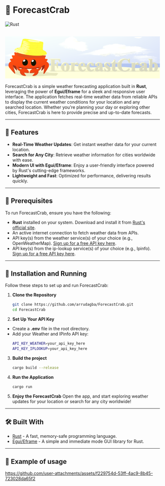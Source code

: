 # 🦀 ForecastCrab
<div style="display: inline_block">
  <img align="center" alt="Rust" src="https://img.shields.io/badge/rust-%23000000.svg?style=for-the-badge&logo=rust&logoColor=white"/>
</div><br/>

![ForecastCrab Banner](icons/banner.png)

ForecastCrab is a simple weather forecasting application built in **Rust**, leveraging the power of **Egui/Eframe** for a sleek and responsive user interface. The application fetches real-time weather data from reliable APIs to display the current weather conditions for your location and any searched location. Whether you're planning your day or exploring other cities, ForecastCrab is here to provide precise and up-to-date forecasts.

---

## 🌟 Features
- **Real-Time Weather Updates**: Get instant weather data for your current location.
- **Search for Any City**: Retrieve weather information for cities worldwide with ease.
- **Modern UI with Egui/Eframe**: Enjoy a user-friendly interface powered by Rust's cutting-edge frameworks.
- **Lightweight and Fast**: Optimized for performance, delivering results quickly.

---

## 🔧 Prerequisites
To run ForecastCrab, ensure you have the following:
- **Rust** installed on your system. Download and install it from [Rust's official site](https://www.rust-lang.org/tools/install).
- An active internet connection to fetch weather data from APIs.
- API key(s) from the weather service(s) of your choice (e.g., OpenWeatherMap). [Sign up for a free API key here](https://openweathermap.org/api).
- API key(s) from the ip-lookup service(s) of your choice (e.g., Ipinfo). [Sign up for a free API key here](https://ipinfo.io/products/ip-geolocation-api).

---

## 🚀 Installation and Running
Follow these steps to set up and run ForecastCrab:

1. **Clone the Repository**  
   ```bash
   git clone https://github.com/arrudagba/ForecastCrab.git
   cd ForecastCrab
2. **Set Up Your API Key**
- Create a **.env** file in the root directory.
- Add your Weather and IPinfo API key:
    ```bash
    API_KEY_WEATHER=your_api_key_here
    API_KEY_IPLOOKUP=your_api_key_here
3. **Build the project**
    ```bash
    cargo build --release
4. **Run the Application**
    ```bash
    cargo run
5. **Enjoy the ForecastCrab**
Open the app, and start exploring weather updates for your location or search for any city worldwide!

---

## 🛠️ Built With
- [Rust](https://www.rust-lang.org/) - A fast, memory-safe programming language.
- [Egui/Eframe](https://github.com/emilk/egui) - A simple and immediate mode GUI library for Rust.

---
## 🎥 Example of usage
https://github.com/user-attachments/assets/f229754d-53ff-4ac9-8b45-723028da65f2
